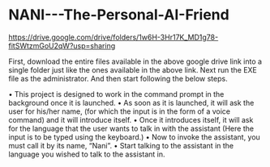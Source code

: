 # NANI---The-Personal-AI-Friend

https://drive.google.com/drive/folders/1w6H-3Hr17K_MD1g78-fitSWtzmGoU2qW?usp=sharing

First, download the entire files available in the above google drive link into a single folder just like the ones available in the above link. Next run the EXE file as the administrator. And then start following the below steps.

•	This project is designed to work in the command prompt in the background once it is launched. 
•	As soon as it is launched, it will ask the user for his/her name, (for which the input is in the form of a voice command) and it will introduce itself.
•	Once it introduces itself, it will ask for the language that the user wants to talk in with the assistant (Here the input is to be typed using the keyboard.)
•	Now to invoke the assistant, you must call it by its name, “Nani”.
•	Start talking to the assistant in the language you wished to talk to the assistant in.
